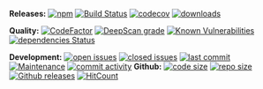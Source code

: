 
**Releases:**
[![npm](https://img.shields.io/npm/v/see_it_done.svg)](https://www.npmjs.org/package/see_it_done)
[![Build Status](https://travis-ci.org/perezlamed/see_it_done.svg?branch=master)](https://travis-ci.org/perezlamed/see_it_done)
[![codecov](https://codecov.io/gh/perezlamed/see_it_done/branch/master/graph/badge.svg)](https://codecov.io/gh/perezlamed/see_it_done)
[![downloads](http://img.shields.io/npm/dt/see_it_done.svg?style=flat)](https://www.npmjs.org/package/see_it_done)

**Quality:**
[![CodeFactor](https://www.codefactor.io/repository/github/perezlamed/see_it_done/badge)](https://www.codefactor.io/repository/github/perezlamed/see_it_done)
[![DeepScan grade](https://deepscan.io/api/teams/1597/projects/6046/branches/48313/badge/grade.svg)](https://deepscan.io/dashboard#view=project&tid=1597&pid=6046&bid=48313)
[![Known Vulnerabilities](https://snyk.io/test/github/perezlamed/see_it_done/badge.svg?targetFile=package.json)](https://snyk.io/test/github/perezlamed/see_it_done?targetFile=package.json)
[![dependencies Status](https://david-dm.org/perezlamed/see_it_done/status.svg)](https://david-dm.org/perezlamed/see_it_done)

**Development:**
[![open issues](https://img.shields.io/github/issues-raw/perezlamed/see_it_done.svg)](https://github.com/perezlamed/see_it_done/issues)
[![closed issues](https://img.shields.io/github/issues-closed-raw/perezlamed/see_it_done.svg)](https://github.com/perezlamed/see_it_done/issues?utf8=%E2%9C%93&q=is%3Aissue+is%3Aclosed)
[![last commit](https://img.shields.io/github/last-commit/perezlamed/see_it_done.svg)](https://github.com/perezlamed/see_it_done/graphs/commit-activity)
[![Maintenance](https://img.shields.io/maintenance/yes/2019.svg)](https://github.com/perezlamed/see_it_done/graphs/commit-activity)
[![commit activity](https://img.shields.io/github/commit-activity/m/perezlamed/see_it_done.svg)](https://github.com/perezlamed/see_it_done/graphs/contributors)
**Github:**
[![code size](https://img.shields.io/github/languages/code-size/perezlamed/see_it_done.svg)](http://npm.broofa.com/?q=see_it_done)
[![repo size](https://img.shields.io/github/repo-size/perezlamed/see_it_done.svg)](http://npm.broofa.com/?q=see_it_done)
[![Github releases](https://img.shields.io/github/downloads/perezlamed/see_it_done/total.svg)](https://github.com/perezlamed/see_it_done/releases)
[![HitCount](http://hits.dwyl.io/perezlamed/see_it_done.svg)](https://github.com/perezlamed/see_it_done/graphs/traffic)
